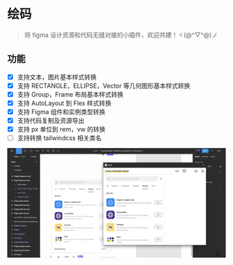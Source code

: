 # 绘码

> 将 figma 设计资源和代码无缝对接的小插件，欢迎共建！ヾ(@^▽^@)ノ

## 功能

-  [x] 支持文本，图片基本样式转换
-  [x] 支持 RECTANGLE，ELLIPSE，Vector 等几何图形基本样式转换
-  [x] 支持 Group，Frame 布局基本样式转换
-  [x] 支持 AutoLayout 到 Flex 样式转换
-  [x] 支持 Figma 组件和实例类型转换
-  [x] 支持代码复制及资源导出
-  [x] 支持 px 单位到 rem，vw 的转换
-  [ ] 支持转换 tailwindcss 相关类名

![](cover.jpg)
